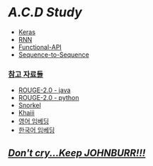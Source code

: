 # _A.C.D Study_

- <a href="https://github.com/leeeeeoy/A.C.D-study/blob/master/keras/README.md">Keras
- <a href="https://github.com/leeeeeoy/A.C.D-study/blob/master/RNN/README.md">RNN
- <a href="https://github.com/leeeeeoy/A.C.D-study/blob/master/keras/Functional-API/README.md">Functional-API
- <a href="https://github.com/leeeeeoy/A.C.D-study/blob/master/s2s/README.md">Sequence-to-Sequence

### 참고 자료들

- <a href = "https://github.com/kavgan/ROUGE-2.0">ROUGE-2.0 - java
- <a href = "https://github.com/pltrdy/rouge">ROUGE-2.0 - python
- <a href = "https://danbi-ncsoft.github.io/works/2020/10/19/snorkel-label.html">Snorkel
- <a href = "https://tech.kakao.com/2018/12/13/khaiii/">Khaiii
- <a href = "https://wikidocs.net/33793">영어 임베딩
- <a href = "https://github.com/ratsgo/embedding/releases">한국어 임베딩

## _Don't cry...Keep JOHNBURR!!!_
